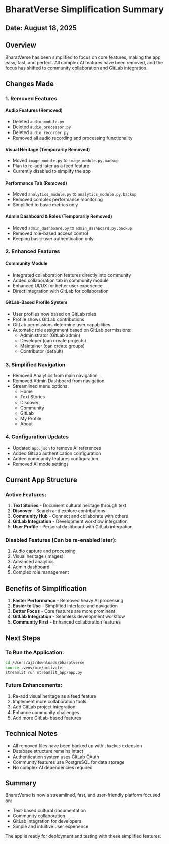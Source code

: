 # BharatVerse Simplification Summary

## Date: August 18, 2025

## Overview
BharatVerse has been simplified to focus on core features, making the app easy, fast, and perfect. All complex AI features have been removed, and the focus has shifted to community collaboration and GitLab integration.

## Changes Made

### 1. **Removed Features**

#### Audio Features (Removed)
- Deleted `audio_module.py`
- Deleted `audio_processor.py`
- Deleted `audio_recorder.py`
- Removed all audio recording and processing functionality

#### Visual Heritage (Temporarily Removed)
- Moved `image_module.py` to `image_module.py.backup`
- Plan to re-add later as a feed feature
- Currently disabled to simplify the app

#### Performance Tab (Removed)
- Moved `analytics_module.py` to `analytics_module.py.backup`
- Removed complex performance monitoring
- Simplified to basic metrics only

#### Admin Dashboard & Roles (Temporarily Removed)
- Moved `admin_dashboard.py` to `admin_dashboard.py.backup`
- Removed role-based access control
- Keeping basic user authentication only

### 2. **Enhanced Features**

#### Community Module
- Integrated collaboration features directly into community
- Added collaboration tab in community module
- Enhanced UI/UX for better user experience
- Direct integration with GitLab for collaboration

#### GitLab-Based Profile System
- User profiles now based on GitLab roles
- Profile shows GitLab contributions
- GitLab permissions determine user capabilities
- Automatic role assignment based on GitLab permissions:
  - Administrator (GitLab admin)
  - Developer (can create projects)
  - Maintainer (can create groups)
  - Contributor (default)

### 3. **Simplified Navigation**
- Removed Analytics from main navigation
- Removed Admin Dashboard from navigation
- Streamlined menu options:
  - Home
  - Text Stories
  - Discover
  - Community
  - GitLab
  - My Profile
  - About

### 4. **Configuration Updates**
- Updated `app.json` to remove AI references
- Added GitLab authentication configuration
- Added community features configuration
- Removed AI mode settings

## Current App Structure

### Active Features:
1. **Text Stories** - Document cultural heritage through text
2. **Discover** - Search and explore contributions
3. **Community Hub** - Connect and collaborate with others
4. **GitLab Integration** - Development workflow integration
5. **User Profile** - Personal dashboard with GitLab integration

### Disabled Features (Can be re-enabled later):
1. Audio capture and processing
2. Visual heritage (images)
3. Advanced analytics
4. Admin dashboard
5. Complex role management

## Benefits of Simplification

1. **Faster Performance** - Removed heavy AI processing
2. **Easier to Use** - Simplified interface and navigation
3. **Better Focus** - Core features are more prominent
4. **GitLab Integration** - Seamless development workflow
5. **Community First** - Enhanced collaboration features

## Next Steps

### To Run the Application:
```bash
cd /Users/aj2/downloads/bharatverse
source .venv/bin/activate
streamlit run streamlit_app/app.py
```

### Future Enhancements:
1. Re-add visual heritage as a feed feature
2. Implement more collaboration tools
3. Add GitLab project integration
4. Enhance community challenges
5. Add more GitLab-based features

## Technical Notes

- All removed files have been backed up with `.backup` extension
- Database structure remains intact
- Authentication system uses GitLab OAuth
- Community features use PostgreSQL for data storage
- No complex AI dependencies required

## Summary

BharatVerse is now a streamlined, fast, and user-friendly platform focused on:
- Text-based cultural documentation
- Community collaboration
- GitLab integration for developers
- Simple and intuitive user experience

The app is ready for deployment and testing with these simplified features.
